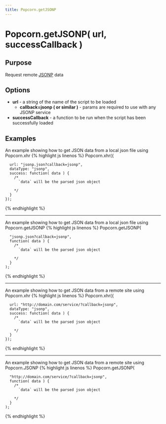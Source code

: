 ```yaml
---
title: Popcorn.getJSONP
---
```

# Popcorn.getJSONP( url, successCallback ) #

## Purpose ##

Request remote [JSONP](http://en.wikipedia.org/wiki/JSONP) data

## Options ##

* **url** - a string of the name of the script to be loaded
  * **callback=jsonp ( or similar )** - params are required to use with any JSONP service
* **successCallback** - a function to be run when the script has been successfully loaded

## Examples ##

An example showing how to get JSON data from a local json file using Popcorn.xhr
{% highlight js linenos %}
    Popcorn.xhr({

      url: "jsonp.json?callback=jsonp",
      dataType: "jsonp",
      success: function( data ) {
        /*
          `data` will be the parsed json object

        */
      }
    });
{% endhighlight %}

----------

An example showing how to get JSON data from a local json file using Popcorn.getJSONP
{% highlight js linenos %}
    Popcorn.getJSONP(

      "jsonp.json?callback=jsonp",
      function( data ) {
        /*
          `data` will be the parsed json object

        */
      }
    );
{% endhighlight %}

----------

An example showing how to get JSON data from a remote site using Popcorn.xhr
{% highlight js linenos %}
    Popcorn.xhr({

      url: "http://domain.com/service/?callback=jsonp",
      dataType: "jsonp",
      success: function( data ) {
        /*
          `data` will be the parsed json object

        */
      }
    });
{% endhighlight %}

----------

An example showing how to get JSON data from a remote site using Popcorn.JSONP
{% highlight js linenos %}
    Popcorn.getJSONP(

      "http://domain.com/service/?callback=jsonp",
      function( data ) {
        /*
          `data` will be the parsed json object

        */
      }
    );
{% endhighlight %}
